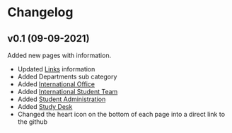 # Changelog

<!--
	NOTE: MOST RECENT SHOULD BE AT THE TOP!
	Title Format: [version] (DD-MM-YYYY)
-->

## v0.1 (09-09-2021)

Added new pages with information.

- Updated [Links](../general/links.md) information
- Added Departments sub category
- Added [International Office](../general/departments/internationaloffice.md)
- Added [International Student Team](../general/departments/internationalstudentteam.md)
- Added [Student Administration](../general/departments/studentadministration.md)
- Added [Study Desk](../general/departments/studydesk.md)
- Changed the heart icon on the bottom of each page into a direct link to the github



